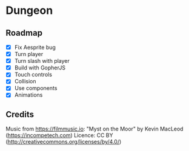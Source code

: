# Dungeon

## Roadmap

- [x] Fix Aesprite bug
- [x] Turn player
- [x] Turn slash with player
- [x] Build with GopherJS
- [x] Touch controls
- [x] Collision
- [x] Use components
- [x] Animations

## Credits

Music from <https://filmmusic.io>:
"Myst on the Moor" by Kevin MacLeod (<https://incompetech.com>)
Licence: CC BY (<http://creativecommons.org/licenses/by/4.0/>)
